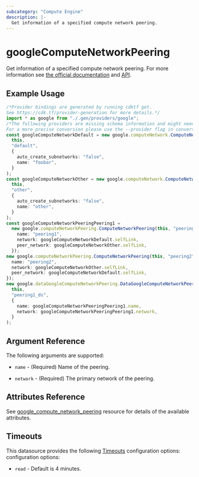 ```yaml
---
subcategory: "Compute Engine"
description: |-
  Get information of a specified compute network peering.
---
```


# googleComputeNetworkPeering

Get information of a specified compute network peering. For more information see
[the official documentation](https://cloud.google.com/compute/docs/vpc/vpc-peering)
and
[API](https://cloud.google.com/compute/docs/reference/latest/networks).

## Example Usage

```typescript
/*Provider bindings are generated by running cdktf get.
See https://cdk.tf/provider-generation for more details.*/
import * as google from "./.gen/providers/google";
/*The following providers are missing schema information and might need manual adjustments to synthesize correctly: google.
For a more precise conversion please use the --provider flag in convert.*/
const googleComputeNetworkDefault = new google.computeNetwork.ComputeNetwork(
  this,
  "default",
  {
    auto_create_subnetworks: "false",
    name: "foobar",
  }
);
const googleComputeNetworkOther = new google.computeNetwork.ComputeNetwork(
  this,
  "other",
  {
    auto_create_subnetworks: "false",
    name: "other",
  }
);
const googleComputeNetworkPeeringPeering1 =
  new google.computeNetworkPeering.ComputeNetworkPeering(this, "peering1", {
    name: "peering1",
    network: googleComputeNetworkDefault.selfLink,
    peer_network: googleComputeNetworkOther.selfLink,
  });
new google.computeNetworkPeering.ComputeNetworkPeering(this, "peering2", {
  name: "peering2",
  network: googleComputeNetworkOther.selfLink,
  peer_network: googleComputeNetworkDefault.selfLink,
});
new google.dataGoogleComputeNetworkPeering.DataGoogleComputeNetworkPeering(
  this,
  "peering1_ds",
  {
    name: googleComputeNetworkPeeringPeering1.name,
    network: googleComputeNetworkPeeringPeering1.network,
  }
);

```

## Argument Reference

The following arguments are supported:

*   `name` - (Required) Name of the peering.

*   `network` - (Required) The primary network of the peering.

## Attributes Reference

See [google\_compute\_network\_peering](https://registry.terraform.io/providers/hashicorp/google/latest/docs/resources/compute_network_peering#argument-reference) resource for details of the available attributes.

## Timeouts

This datasource provides the following
[Timeouts](https://developer.hashicorp.com/terraform/plugin/sdkv2/resources/retries-and-customizable-timeouts) configuration options: configuration options:

* `read` - Default is 4 minutes.
